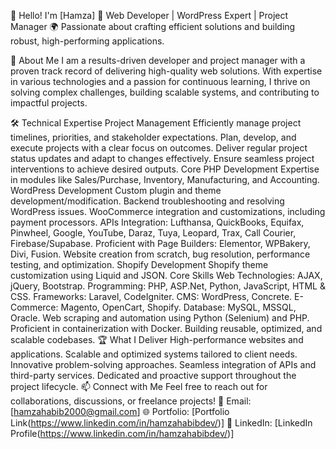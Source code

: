 👋 Hello! I'm [Hamza]
🔧 Web Developer | WordPress Expert | Project Manager
🌍 Passionate about crafting efficient solutions and building robust, high-performing applications.

🚀 About Me
I am a results-driven developer and project manager with a proven track record of delivering high-quality web solutions. With expertise in various technologies and a passion for continuous learning, I thrive on solving complex challenges, building scalable systems, and contributing to impactful projects.

🛠️ Technical Expertise
Project Management
Efficiently manage project timelines, priorities, and stakeholder expectations.
Plan, develop, and execute projects with a clear focus on outcomes.
Deliver regular project status updates and adapt to changes effectively.
Ensure seamless project interventions to achieve desired outputs.
Core PHP Development
Expertise in modules like Sales/Purchase, Inventory, Manufacturing, and Accounting.
WordPress Development
Custom plugin and theme development/modification.
Backend troubleshooting and resolving WordPress issues.
WooCommerce integration and customizations, including payment processors.
APIs Integration: Lufthansa, QuickBooks, Equifax, Pinwheel, Google, YouTube, Daraz, Tuya, Leopard, Trax, Call Courier, Firebase/Supabase.
Proficient with Page Builders: Elementor, WPBakery, Divi, Fusion.
Website creation from scratch, bug resolution, performance testing, and optimization.
Shopify Development
Shopify theme customization using Liquid and JSON.
Core Skills
Web Technologies: AJAX, jQuery, Bootstrap.
Programming: PHP, ASP.Net, Python, JavaScript, HTML & CSS.
Frameworks: Laravel, CodeIgniter.
CMS: WordPress, Concrete.
E-Commerce: Magento, OpenCart, Shopify.
Database: MySQL, MSSQL, Oracle.
Web scraping and automation using Python (Selenium) and PHP.
Proficient in containerization with Docker.
Building reusable, optimized, and scalable codebases.
🏆 What I Deliver
High-performance websites and applications.
Scalable and optimized systems tailored to client needs.
Innovative problem-solving approaches.
Seamless integration of APIs and third-party services.
Dedicated and proactive support throughout the project lifecycle.
📫 Connect with Me
Feel free to reach out for collaborations, discussions, or freelance projects!
📧 Email: [hamzahabib2000@gmail.com]
🌐 Portfolio: [Portfolio Link(https://www.linkedin.com/in/hamzahabibdev/)]
💼 LinkedIn: [LinkedIn Profile(https://www.linkedin.com/in/hamzahabibdev/)]

